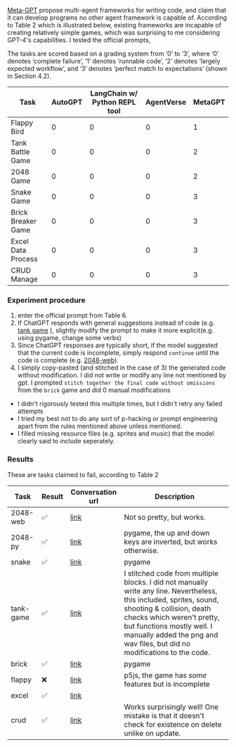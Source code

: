 
[Meta-GPT](https://github.com/geekan/MetaGPT) propose multi-agent frameworks for writing code, and claim that it can develop 
programs no other agent framework is capable of. According to Table 2 which is illustrated below, existing frameworks are incapable of 
creating relatively simple games, which was surprising to me considering GPT-4's capabilities. I tested the official prompts, 

The tasks are scored based on a grading system from ‘0’ to ‘3’, where ‘0’ denotes ‘complete failure’, ‘1’ denotes ‘runnable code’, ‘2’ denotes ‘largely expected workflow’, and ‘3’ denotes ‘perfect match to expectations’ (shown in Section 4.2).

| Task                 | AutoGPT | LangChain w/ Python REPL tool | AgentVerse | MetaGPT |
|----------------------|---------|-------------------------------|------------|---------|
| Flappy Bird          | 0       | 0                             | 0          | 1       |
| Tank Battle Game     | 0       | 0                             | 0          | 2       |
| 2048 Game            | 0       | 0                             | 0          | 2       |
| Snake Game           | 0       | 0                             | 0          | 3       |
| Brick Breaker Game   | 0       | 0                             | 0          | 3       |
| Excel Data Process   | 0       | 0                             | 0          | 3       |
| CRUD Manage          | 0       | 0                             | 0          | 3       |


### Experiment procedure


1. enter the official prompt from Table 6.
2. If ChatGPT responds with general suggestions instead of code (e.g. [tank game](https://chat.openai.com/share/5221714a-7251-4a84-b304-5fd4f72d5fb9) ), slightly modify the prompt to make it more explicit(e.g. using pygame, change some verbs)
3. Since ChatGPT responses are typically short, if the model suggested that the current code is incomplete, simply respond `continue` until the code is complete (e.g. [2048-web](https://chat.openai.com/share/24bd875e-64dc-48f5-8eb9-713c398535df)).
4. I simply copy-pasted (and stitched in the case of 3) the generated code without modification. I did not write or modify any line not mentioned by gpt. I prompted `stitch together the final code without omissions` from the `brick` game and did 0 manual modifications

- I didn't rigorously tested this multiple times, but I didn't retry any failed attempts
- I tried my best not to do any sort of p-hacking or prompt engineering apart from the rules mentioned above unless mentioned. 
- I filled missing resource files (e.g. sprites and music) that the model clearly said to include seperately.

### Results

These are tasks claimed to fail, according to Table 2

|   Task    | Result | Conversation url | Description  |
| --------- | ---    | ---------------  | -----------  |
| 2048-web  | ✅     | [link](https://chat.openai.com/share/24bd875e-64dc-48f5-8eb9-713c398535df) |   Not so pretty, but works.   |
|  2048-py  | ✅     | [link](https://chat.openai.com/share/83818bfd-dec7-41a6-8edc-c65b1bd7a4c9) | pygame, the up and down keys are inverted, but works otherwise.  |
|   snake   | ✅     | [link](https://chat.openai.com/share/46c4287c-a7fe-40b8-a1fa-de14d8d46df3)     |  pygame  |
| tank-game | ✅ | [link](https://chat.openai.com/share/5221714a-7251-4a84-b304-5fd4f72d5fb9) | I stitched code from multiple blocks. I did not manually write any line. Nevertheless, this included, sprites, sound, shooting & collision, death checks which weren't pretty, but functions mostly well. I manually added the png and wav files, but did no modifications to the code. |
|   brick   | ✅     | [link](https://chat.openai.com/share/22bbc1d1-bc94-447f-afc8-4304ab942c12)     |  pygame  |
|  flappy   | ❌     | [link](https://chat.openai.com/share/ed67939a-14ee-4843-b2d5-08e3fcf2bcb3)     |  p5js, the game has *some* features but is incomplete |
|   excel   | ✅     | [link](https://chat.openai.com/share/597463c1-8b0d-4fa2-a644-849aa68ad2db)     |    |
|    crud   | ✅     | [link](https://chat.openai.com/share/3736879e-9044-4833-a3ab-6f68c1a2675b)     | Works surprisingly well! One mistake is that it doesn't check for existence on delete unlike on update. |
